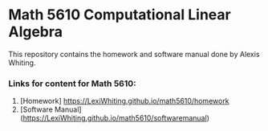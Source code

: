 # Math 5610 Computational Linear Algebra

This repository contains the homework and software manual done by Alexis Whiting.

### Links for content for Math 5610:

1. [Homework] https://LexiWhiting.github.io/math5610/homework
2. [Software Manual] (https://LexiWhiting.github.io/math5610/softwaremanual)

